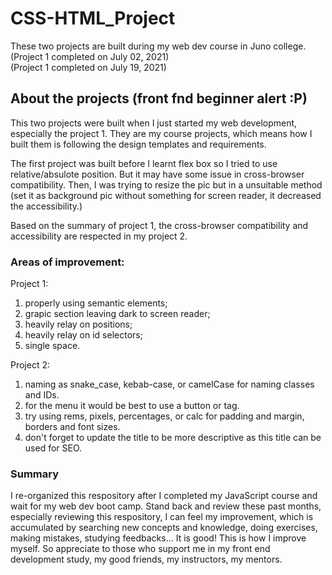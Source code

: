# CSS-HTML_Project  

These two projects are built during my web dev course in Juno college.    
(Project 1 completed on July 02, 2021)  
(Project 1 completed on July 19, 2021)    

## About the projects (front fnd beginner alert :P)   

This two projects were built when I just started my web development, especially the project 1. They are my course projects, which means how I built them is following the design templates and requirements.   
    
The first project was built before I learnt flex box so I tried to use relative/absulote position. But it may have some issue in cross-browser compatibility. Then, I was trying to resize the pic but in a unsuitable method (set it as background pic without something for screen reader, it decreased the accessibility.)  

Based on the summary of project 1, the cross-browser compatibility and accessibility are respected in my project 2.

### Areas of improvement:  
Project 1:  
1. properly using semantic elements;    
2. grapic section leaving dark to screen reader;  
3. heavily relay on positions;  
4. heavily relay on id selectors;  
5. single space.  

Project 2:  
1. naming as snake_case, kebab-case, or camelCase for naming classes and IDs.  
2. for the menu it would be best to use a button or tag.  
3. try using rems, pixels, percentages, or calc for padding and margin, borders and font sizes.  
4. don't forget to update the title to be more descriptive as this title can be used for SEO.  

### Summary  
I re-organized this respository after I completed my JavaScript course and wait for my web dev boot camp. Stand back and review these past months, especially reviewing this respository, I can feel my improvement, which is accumulated by searching new concepts and knowledge, doing exercises, making mistakes, studying feedbacks... It is good! This is how I improve myself. So appreciate to those who support me in my front end development study, my good friends, my instructors, my mentors.   
